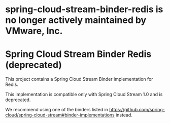 # spring-cloud-stream-binder-redis is no longer actively maintained by VMware, Inc.

# Spring Cloud Stream Binder Redis (deprecated)

This project contains a Spring Cloud Stream Binder implementation for Redis.

This implementation is compatible only with Spring Cloud Stream 1.0 and is deprecated. 

We recommend using one of the binders listed in https://github.com/spring-cloud/spring-cloud-stream#binder-implementations instead.

